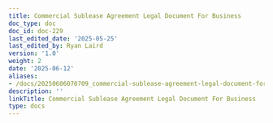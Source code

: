```yaml
---
title: Commercial Sublease Agreement Legal Document For Business
doc_type: doc
doc_id: doc-229
last_edited_date: '2025-05-25'
last_edited_by: Ryan Laird
version: '1.0'
weight: 2
date: '2025-06-12'
aliases:
- /docs/20250606070709_commercial-sublease-agreement-legal-document-for-business_1_1/
description: ''
linkTitle: Commercial Sublease Agreement Legal Document For Business
type: docs
---
```


